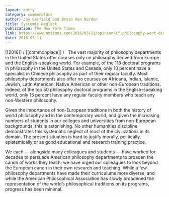 ```yaml
---
layout: entry
category: commonplace
author: Jay Garfield and Bryan Van Norden
title: Systemic Neglect
publication: The New York Times
link: https://www.nytimes.com/2016/05/11/opinion/if-philosophy-wont-diversify-lets-call-it-what-it-really-is.html
date: 2016-05-11
---
```


[[2016]] / [[commonplace]] / 
 
The vast majority of philosophy departments in the United States offer courses only on philosophy derived from Europe and the English-speaking world. For example, of the 118 doctoral programs in philosophy in the United States and Canada, only 10 percent have a specialist in Chinese philosophy as part of their regular faculty. Most philosophy departments also offer no courses on Africana, Indian, Islamic, Jewish, Latin American, Native American or other non-European traditions. Indeed, of the top 50 philosophy doctoral programs in the English-speaking world, only 15 percent have any regular faculty members who teach any non-Western philosophy.

Given the importance of non-European traditions in both the history of world philosophy and in the contemporary world, and given the increasing numbers of students in our colleges and universities from non-European backgrounds, this is astonishing. No other humanities discipline demonstrates this systematic neglect of most of the civilizations in its domain. The present situation is hard to justify morally, politically, epistemically or as good educational and research training practice.

We each — alongside many colleagues and students — have worked for decades to persuade American philosophy departments to broaden the canon of works they teach; we have urged our colleagues to look beyond the European canon in their own research and teaching. While a few philosophy departments have made their curriculums more diverse, and while the American Philosophical Association has slowly broadened the representation of the world’s philosophical traditions on its programs, progress has been minimal.